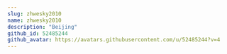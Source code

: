 ```yaml
---
slug: zhwesky2010
name: zhwesky2010
description: "Beijing"
github_id: 52485244
github_avatar: https://avatars.githubusercontent.com/u/52485244?v=4
---
```


